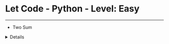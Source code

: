 # Let Code - Python - Level: Easy

---

- Two Sum

<details>
  <summary>Details</summary>
Given an array of integers nums and an integer target, return indices of the two numbers such that they add up to target.

You may assume that each input would have exactly one solution, and you may not use the same element twice.

You can return the answer in any order.
</details>
